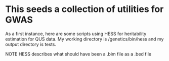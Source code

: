 # This seeds a collection of utilities for GWAS

As a first instance, here are some scripts using HESS for heritability estimation for QUS data. My working directory is /genetics/bin/hess and my output directory is tests.

NOTE HESS describes what should have been a .bim file as a .bed file
